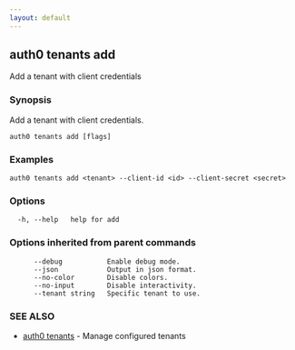 ```yaml
---
layout: default
---
```

## auth0 tenants add

Add a tenant with client credentials

### Synopsis

Add a tenant with client credentials.

```
auth0 tenants add [flags]
```

### Examples

```
auth0 tenants add <tenant> --client-id <id> --client-secret <secret>
```

### Options

```
  -h, --help   help for add
```

### Options inherited from parent commands

```
      --debug           Enable debug mode.
      --json            Output in json format.
      --no-color        Disable colors.
      --no-input        Disable interactivity.
      --tenant string   Specific tenant to use.
```

### SEE ALSO

* [auth0 tenants](auth0_tenants.md)	 - Manage configured tenants

